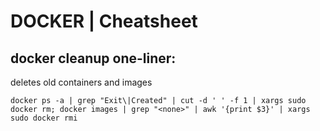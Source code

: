 # DOCKER \| Cheatsheet

## docker cleanup one-liner:

deletes old containers  and images

```
docker ps -a | grep "Exit\|Created" | cut -d ' ' -f 1 | xargs sudo docker rm; docker images | grep "<none>" | awk '{print $3}' | xargs sudo docker rmi
```



